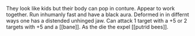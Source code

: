 They look like kids but their body can pop in conture. Appear to work together. Run inhumanly fast and have a black aura. Deformed in in differnt ways one has a distended unhinged jaw. Can attack 1 target with a +5  or 2 targets with +5 and a [[bane]]. As the die the expel [[putrid bees]].